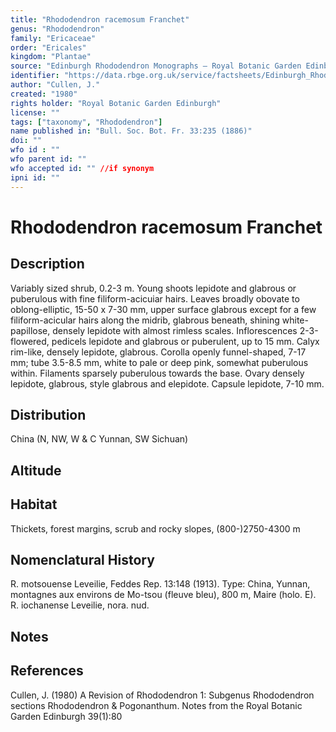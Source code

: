 ```yaml
---
title: "Rhododendron racemosum Franchet"
genus: "Rhododendron"
family: "Ericaceae"
order: "Ericales"
kingdom: "Plantae"
source: "Edinburgh Rhododendron Monographs – Royal Botanic Garden Edinburgh"
identifier: "https://data.rbge.org.uk/service/factsheets/Edinburgh_Rhododendron_Monographs.xhtml"
author: "Cullen, J."
created: "1980"
rights holder: "Royal Botanic Garden Edinburgh"
license: ""
tags: ["taxonomy", "Rhododendron"]
name published in: "Bull. Soc. Bot. Fr. 33:235 (1886)"
doi: ""
wfo id : ""
wfo parent id: ""
wfo accepted id: "" //if synonym                      
ipni id: ""
---
```


                       

# Rhododendron racemosum Franchet

## Description
Variably sized shrub, 0.2-3 m. Young shoots lepidote and glabrous or puberulous with fine filiform-acicuiar hairs. Leaves broadly obovate to oblong-elliptic, 15-50 x 7-30 mm, upper surface glabrous except for a few filiform-acicular hairs along the midrib, glabrous beneath, shining white-papillose, densely lepidote with almost rimless scales. Inflorescences 2-3-flowered, pedicels lepidote and glabrous or puberulent, up to 15 mm. Calyx rim-like, densely lepidote, glabrous. Corolla openly funnel-shaped, 7-17 mm; tube 3.5-8.5 mm, white to pale or deep pink, somewhat puberulous within. Filaments sparsely puberulous towards the base. Ovary densely lepidote, glabrous, style glabrous and elepidote. Capsule lepidote, 7-10 mm.

## Distribution
China (N, NW, W & C Yunnan, SW Sichuan)

## Altitude


## Habitat
Thickets, forest margins, scrub and rocky slopes, (800-)2750-4300 m

## Nomenclatural History
R. motsouense Leveilie, Feddes Rep. 13:148 (1913). Type: China, Yunnan, montagnes aux environs de Mo-tsou (fleuve bleu), 800 m, Maire (holo. E). R. iochanense Leveilie, nora. nud.
                       
## Notes


## References

Cullen, J. (1980) A Revision of Rhododendron 1: Subgenus Rhododendron sections Rhododendron & Pogonanthum. Notes from the Royal Botanic Garden Edinburgh 39(1):80
